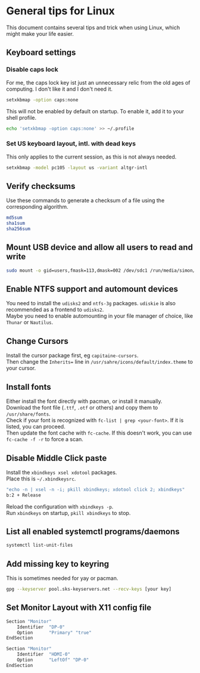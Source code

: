 # General tips for Linux

This document contains several tips and trick when using Linux, which might make your life easier.

## Keyboard settings

### Disable caps lock

For me, the caps lock key ist just an unnecessary relic from the old ages of computing. I don't like it and I don't need it.

```sh
setxkbmap -option caps:none
```

This will not be enabled by default on startup. To enable it, add it to your shell profile.

```sh
echo 'setxkbmap -option caps:none' >> ~/.profile
```

### Set US keyboard layout, intl. with dead keys

This only applies to the current session, as this is not always needed.

```sh
setxkbmap -model pc105 -layout us -variant altgr-intl 
```

## Verify checksums

Use these commands to generate a checksum of a file using the corresponding algorithm.

```sh
md5sum
sha1sum
sha256sum
```

## Mount USB device and allow all users to read and write

```sh
sudo mount -o gid=users,fmask=113,dmask=002 /dev/sdc1 /run/media/simon/
```

## Enable NTFS support and automount devices

You need to install the `udisks2` and `ntfs-3g` packages. `udiskie` is also recommended as a frontend to `udisks2`.  
Maybe you need to enable automounting in your file manager of choice, like `Thunar` or `Nautilus`.

## Change Cursors

Install the cursor package first, eg `capitaine-cursors`.  
Then change the `Inherits=` line in `/usr/sahre/icons/default/index.theme` to your cursor.

## Install fonts

Either install the font directly with pacman, or install it manually.  
Download the font file (`.ttf`, `.otf` or others) and copy them to `/usr/share/fonts`.  
Check if your font is recognized with `fc-list | grep <your-font>`. If it is listed, you can proceed.  
Then update the font cache with `fc-cache`. If this doesn't work, you can use `fc-cache -f -r` to force a scan.  

## Disable Middle Click paste

Install the `xbindkeys xsel xdotool` packages.  
Place this is `~/.xbindkeysrc`.

```sh
"echo -n | xsel -n -i; pkill xbindkeys; xdotool click 2; xbindkeys"
b:2 + Release
```

Reload the configuration with `xbindkeys -p`.  
Run `xbindkeys` on startup, `pkill xbindkeys` to stop.

## List all enabled systemctl programs/daemons

```sh
systemctl list-unit-files
```

## Add missing key to keyring

This is sometimes needed for yay or pacman.

```sh
gpg --keyserver pool.sks-keyservers.net --recv-keys [your key]
```

## Set Monitor Layout with X11 config file

```sh
Section "Monitor"
	Identifier	"DP-0"
	Option		"Primary" "true"
EndSection

Section "Monitor"
	Identifier	"HDMI-0"
	Option		"LeftOf" "DP-0"
EndSection
```
